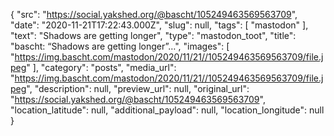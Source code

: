 {
  "src": "https://social.yakshed.org/@bascht/105249463569563709",
  "date": "2020-11-21T17:22:43.000Z",
  "slug": null,
  "tags": [
    "mastodon"
  ],
  "text": "Shadows are getting longer",
  "type": "mastodon_toot",
  "title": "bascht: “Shadows are getting longer”…",
  "images": [
    "https://img.bascht.com/mastodon/2020/11/21//105249463569563709/file.jpeg"
  ],
  "category": "posts",
  "media_url": "https://img.bascht.com/mastodon/2020/11/21//105249463569563709/file.jpeg",
  "description": null,
  "preview_url": null,
  "original_url": "https://social.yakshed.org/@bascht/105249463569563709",
  "location_latitude": null,
  "additional_payload": null,
  "location_longitude": null
}